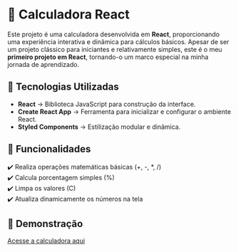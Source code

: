 # 📱 Calculadora React

Este projeto é uma calculadora desenvolvida em **React**, proporcionando uma experiência interativa e dinâmica para cálculos básicos. Apesar de ser um projeto clássico para iniciantes e relativamente simples, este é o meu **primeiro projeto em React**, tornando-o um marco especial na minha jornada de aprendizado.

## 🚀 Tecnologias Utilizadas
- **React** → Biblioteca JavaScript para construção da interface.
- **Create React App** → Ferramenta para inicializar e configurar o ambiente React.
- **Styled Components** → Estilização modular e dinâmica.

## 🎯 Funcionalidades
✔️ Realiza operações matemáticas básicas (+, -, *, /)  
✔️ Calcula porcentagem simples (%)  
✔️ Limpa os valores (C)  
✔️ Atualiza dinamicamente os números na tela  

## 📸 Demonstração
[Acesse a calculadora aqui](https://danieleksantos.github.io/calculadora-React/) 

